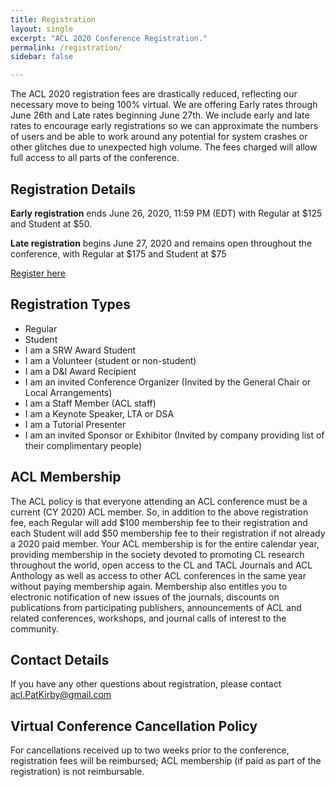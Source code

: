 ```yaml
---
title: Registration
layout: single
excerpt: "ACL 2020 Conference Registration."
permalink: /registration/
sidebar: false

---
```


<!-- {% include toc icon="gears" %} -->

The ACL 2020 registration fees are drastically reduced, reflecting our necessary move to being 100% virtual.  We are offering Early rates through June 26th and Late rates beginning June 27th.  We include early and late rates to encourage early registrations so we can approximate the numbers of users and be able to work around any potential for system crashes or other glitches due to unexpected high volume.  The fees charged will allow full access to all parts of the conference.

## Registration Details

<b>Early registration</b> ends June 26, 2020, 11:59 PM (EDT) with Regular at $125 and Student at $50.

<b>Late registration</b> begins June 27, 2020 and remains open throughout the conference, with Regular at $175 and Student at $75

[Register here](https://aclweb.org/conference/acl-2020-conference-registration/)

## Registration Types

- Regular
- Student
- I am a SRW Award Student
- I am a Volunteer (student or non-student)
- I am a D&I Award Recipient
- I am an invited Conference Organizer (Invited by the General Chair or Local Arrangements)
- I am a Staff Member (ACL staff)
- I am a Keynote Speaker, LTA or DSA
- I am a Tutorial Presenter
- I am an invited Sponsor or Exhibitor (Invited by company providing list of their complimentary people)

## ACL Membership

The ACL policy is that everyone attending an ACL conference must be a current (CY 2020) ACL member.  So, in addition to the above registration fee, each Regular will add $100 membership fee to their registration and each Student will add $50 membership fee to their registration if not already a 2020 paid member.  Your ACL membership is for the entire calendar year, providing membership in the society devoted to promoting CL research throughout the world, open access to the CL and TACL Journals and ACL Anthology as well as access to other ACL conferences in the same year without paying membership again.  Membership also entitles you to electronic notification of new issues of the journals, discounts on publications from participating publishers, announcements of ACL and related conferences, workshops, and journal calls of interest to the community.

## Contact Details

If you have any other questions about registration, please contact [acl.PatKirby@gmail.com](mailto:acl.PatKirby@gmail.com)

## Virtual Conference Cancellation Policy

For cancellations received up to two weeks prior to the conference,  registration fees will be reimbursed;  ACL membership (if paid as part of the registration) is not reimbursable.
